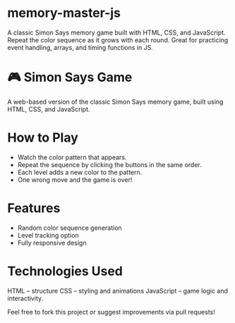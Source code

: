 # memory-master-js
A classic Simon Says memory game built with HTML, CSS, and JavaScript. Repeat the color sequence as it grows with each round. Great for practicing event handling, arrays, and timing functions in JS.
# 🎮 Simon Says Game
A web-based version of the classic Simon Says memory game, built using HTML, CSS, and JavaScript.

# How to Play
* Watch the color pattern that appears.
* Repeat the sequence by clicking the buttons in the same order.
* Each level adds a new color to the pattern.
* One wrong move and the game is over!

# Features
* Random color sequence generation
* Level tracking option
* Fully responsive design

# Technologies Used
HTML – structure
CSS – styling and animations
JavaScript – game logic and interactivity.

Feel free to fork this project or suggest improvements via pull requests!
